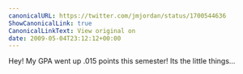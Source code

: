 ```yaml
---
canonicalURL: https://twitter.com/jmjordan/status/1700544636
ShowCanonicalLink: true
CanonicalLinkText: View original on
date: 2009-05-04T23:12:12+00:00
---
```

Hey! My GPA went up .015 points this semester! Its the little things...